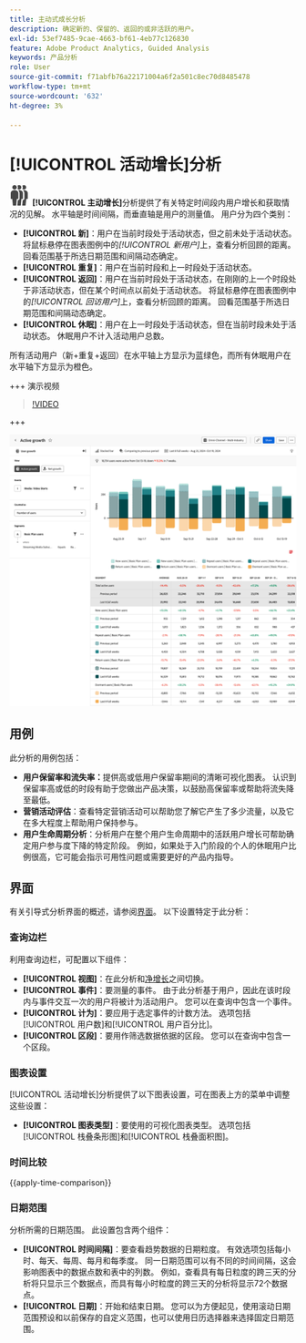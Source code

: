 ```yaml
---
title: 主动式成长分析
description: 确定新的、保留的、返回的或非活跃的用户。
exl-id: 53ef7485-9cae-4663-bf61-4eb77c126830
feature: Adobe Product Analytics, Guided Analysis
keywords: 产品分析
role: User
source-git-commit: f71abfb76a22171004a6f2a501c8ec70d8485478
workflow-type: tm+mt
source-wordcount: '632'
ht-degree: 3%

---
```


# [!UICONTROL 活动增长]分析

![PeopleGroup](/help/assets/icons/PeopleGroup.svg) **[!UICONTROL 主动增长]**&#x200B;分析提供了有关特定时间段内用户增长和获取情况的见解。 水平轴是时间间隔，而垂直轴是用户的测量值。 用户分为四个类别：

* **[!UICONTROL 新]**：用户在当前时段处于活动状态，但之前未处于活动状态。 将鼠标悬停在图表图例中的&#x200B;_[!UICONTROL 新用户]_&#x200B;上，查看分析回顾的距离。 回看范围基于所选日期范围和间隔动态确定。
* **[!UICONTROL 重复]**：用户在当前时段和上一时段处于活动状态。
* **[!UICONTROL 返回]**：用户在当前时段处于活动状态，在刚刚的上一个时段处于非活动状态，但在某个时间点以前处于活动状态。 将鼠标悬停在图表图例中的&#x200B;_[!UICONTROL 回访用户]_&#x200B;上，查看分析回顾的距离。 回看范围基于所选日期范围和间隔动态确定。
* **[!UICONTROL 休眠]**：用户在上一时段处于活动状态，但在当前时段未处于活动状态。 休眠用户不计入活动用户总数。

所有活动用户（新+重复+返回）在水平轴上方显示为蓝绿色，而所有休眠用户在水平轴下方显示为橙色。

+++ 演示视频

>[!VIDEO](https://video.tv.adobe.com/v/3421667/?learn=on)

+++

![活动时间比较](../assets/active-growth-compare.png)

## 用例

此分析的用例包括：

* **用户保留率和流失率：**&#x200B;提供高或低用户保留率期间的清晰可视化图表。 认识到保留率高或低的时段有助于您做出产品决策，以鼓励高保留率或帮助将流失降至最低。
* **营销活动评估**：查看特定营销活动可以帮助您了解它产生了多少流量，以及它在多大程度上帮助用户保持参与。
* **用户生命周期分析**：分析用户在整个用户生命周期中的活跃用户增长可帮助确定用户参与度下降的特定阶段。 例如，如果处于入门阶段的个人的休眠用户比例很高，它可能会指示可用性问题或需要更好的产品内指导。

## 界面

有关引导式分析界面的概述，请参阅[界面](../overview.md#interface)。 以下设置特定于此分析：

### 查询边栏

利用查询边栏，可配置以下组件：

* **[!UICONTROL 视图]**：在此分析和[净增长](net-growth.md)之间切换。
* **[!UICONTROL 事件]**：要测量的事件。 由于此分析基于用户，因此在该时段内与事件交互一次的用户将被计为活动用户。 您可以在查询中包含一个事件。
* **[!UICONTROL 计为]**：要应用于选定事件的计数方法。 选项包括[!UICONTROL 用户数]和[!UICONTROL 用户百分比]。
* **[!UICONTROL 区段]**：要用作筛选数据依据的区段。 您可以在查询中包含一个区段。

### 图表设置

[!UICONTROL 活动增长]分析提供了以下图表设置，可在图表上方的菜单中调整这些设置：

* **[!UICONTROL 图表类型]**：要使用的可视化图表类型。 选项包括[!UICONTROL 栈叠条形图]和[!UICONTROL 栈叠面积图]。

### 时间比较

{{apply-time-comparison}}

### 日期范围

分析所需的日期范围。 此设置包含两个组件：

* **[!UICONTROL 时间间隔]**：要查看趋势数据的日期粒度。 有效选项包括每小时、每天、每周、每月和每季度。 同一日期范围可以有不同的时间间隔，这会影响图表中的数据点数和表中的列数。 例如，查看具有每日粒度的跨三天的分析将只显示三个数据点，而具有每小时粒度的跨三天的分析将显示72个数据点。
* **[!UICONTROL 日期]**：开始和结束日期。 您可以为方便起见，使用滚动日期范围预设和以前保存的自定义范围，也可以使用日历选择器来选择固定日期范围。
